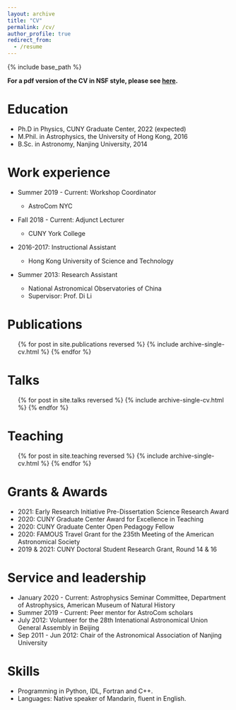 ```yaml
---
layout: archive
title: "CV"
permalink: /cv/
author_profile: true
redirect_from:
  - /resume
---
```


{% include base_path %}

**For a pdf version of the CV in NSF style, please see [here](https://github.com/ysong2gc/ysong.github.io/raw/master/files/YuzheSong_CV_NSF.pdf).**

Education
======
* Ph.D in Physics, CUNY Graduate Center, 2022 (expected)
* M.Phil. in Astrophysics, the University of Hong Kong, 2016
* B.Sc. in Astronomy, Nanjing University, 2014

Work experience
======
* Summer 2019 - Current: Workshop Coordinator
  * AstroCom NYC

* Fall 2018 - Current: Adjunct Lecturer
  * CUNY York College

* 2016-2017: Instructional Assistant
  * Hong Kong University of Science and Technology

* Summer 2013: Research Assistant
  * National Astronomical Observatories of China
  * Supervisor: Prof. Di Li

Publications
======
  <ul>{% for post in site.publications reversed %}
    {% include archive-single-cv.html %}
  {% endfor %}</ul>
  
Talks
======
  <ul>{% for post in site.talks reversed %}
    {% include archive-single-cv.html %}
  {% endfor %}</ul>
  
  
Teaching
======
  <ul>{% for post in site.teaching reversed %}
    {% include archive-single-cv.html %}
  {% endfor %}</ul>
  
Grants & Awards
======
* 2021: Early Research Initiative Pre-Dissertation Science Research Award
* 2020: CUNY Graduate Center Award for Excellence in Teaching
* 2020: CUNY Graduate Center Open Pedagogy Fellow
* 2020: FAMOUS Travel Grant for the 235th Meeting of the American Astronomical Society 
* 2019 & 2021: CUNY Doctoral Student Research Grant, Round 14 & 16

Service and leadership
======
* January 2020 - Current: Astrophysics Seminar Committee, Department of Astrophysics, American Museum of Natural History
* Summer 2019 - Current: Peer mentor for AstroCom scholars
* July 2012: Volunteer for the 28th Intenational Astronomical Union General Assembly in Beijing
* Sep 2011 - Jun 2012: Chair of the Astronomical Association of Nanjing University


Skills
======
* Programming in Python, IDL, Fortran and C++.
* Languages: Native speaker of Mandarin, fluent in English.
